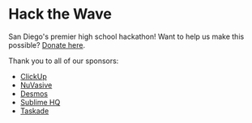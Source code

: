# Hack the Wave

San Diego's premier high school hackathon! Want to help us make this possible? [Donate here](https://bank.hackclub.com/donations/start/hack-the-wave).

Thank you to all of our sponsors:
- [ClickUp](https://www.clickup.com)
- [NuVasive](https://www.nuvasive.com)
- [Desmos](https://www.desmos.com)
- [Sublime HQ](https://www.sublimehq.com)
- [Taskade](https://www.taskade.com)
